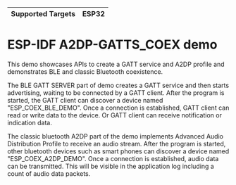 | Supported Targets | ESP32 |
| ----------------- | ----- |

ESP-IDF A2DP-GATTS_COEX demo
======================
This demo showcases APIs to create a GATT service and A2DP profile and demonstrates BLE and classic Bluetooth coexistence.

The BLE GATT SERVER part of demo creates a GATT service and then starts advertising, waiting to be connected by a GATT client. After the program is started, the GATT client can discover a device named "ESP_COEX_BLE_DEMO". Once a connection is established, GATT client can read or write data to the device. Or GATT client can receive notification or indication data. 

The classic bluetooth A2DP part of the demo implements Advanced Audio Distribution Profile to receive an audio stream. After the program is started, other bluetooth devices such as smart phones can discover a device named "ESP_COEX_A2DP_DEMO". Once a connection is established, audio data can be transmitted. This will be visible in the application log including a count of audio data packets.